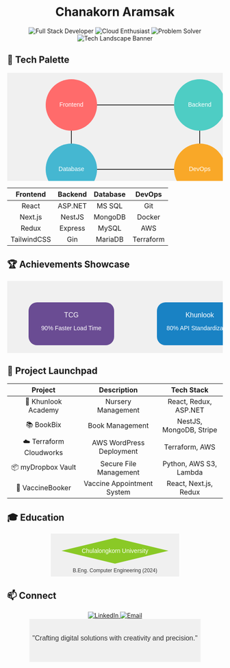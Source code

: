 <div align="center">

# Chanakorn Aramsak

<img src="https://img.shields.io/badge/-Full%20Stack%20Developer-3a0ca3?style=for-the-badge" alt="Full Stack Developer" />
<img src="https://img.shields.io/badge/-Cloud%20Enthusiast-4361ee?style=for-the-badge" alt="Cloud Enthusiast" />
<img src="https://img.shields.io/badge/-Problem%20Solver-4cc9f0?style=for-the-badge" alt="Problem Solver" />

</div>

<div align="center">

<img src="/api/placeholder/830/300" alt="Tech Landscape Banner" />

</div>

## 🎨 Tech Palette

<div align="center">

<svg width="600" height="300" xmlns="http://www.w3.org/2000/svg">
  <rect width="100%" height="100%" fill="#f0f0f0"/>
  
  <!-- Frontend -->
  <circle cx="150" cy="75" r="60" fill="#ff6b6b"/>
  <text x="150" y="75" font-family="Arial" font-size="14" fill="white" text-anchor="middle" dy=".3em">Frontend</text>
  
  <!-- Backend -->
  <circle cx="450" cy="75" r="60" fill="#4ecdc4"/>
  <text x="450" y="75" font-family="Arial" font-size="14" fill="white" text-anchor="middle" dy=".3em">Backend</text>
  
  <!-- Database -->
  <circle cx="150" cy="225" r="60" fill="#45b7d1"/>
  <text x="150" y="225" font-family="Arial" font-size="14" fill="white" text-anchor="middle" dy=".3em">Database</text>
  
  <!-- DevOps -->
  <circle cx="450" cy="225" r="60" fill="#f9a828"/>
  <text x="450" y="225" font-family="Arial" font-size="14" fill="white" text-anchor="middle" dy=".3em">DevOps</text>
  
  <!-- Connecting lines -->
  <line x1="210" y1="75" x2="390" y2="75" stroke="#333" stroke-width="2"/>
  <line x1="150" y1="135" x2="150" y2="165" stroke="#333" stroke-width="2"/>
  <line x1="450" y1="135" x2="450" y2="165" stroke="#333" stroke-width="2"/>
  <line x1="210" y1="225" x2="390" y2="225" stroke="#333" stroke-width="2"/>
</svg>

</div>

<div align="center">

| Frontend | Backend | Database | DevOps |
|:--------:|:-------:|:--------:|:------:|
| React    | ASP.NET | MS SQL   | Git    |
| Next.js  | NestJS  | MongoDB  | Docker |
| Redux    | Express | MySQL    | AWS    |
| TailwindCSS | Gin  | MariaDB  | Terraform |

</div>

## 🏆 Achievements Showcase

<div align="center">

<svg width="600" height="200" xmlns="http://www.w3.org/2000/svg">
  <rect width="100%" height="100%" fill="#f0f0f0"/>
  
  <!-- TCG Achievement -->
  <rect x="50" y="50" width="200" height="100" rx="20" fill="#6a4c93"/>
  <text x="150" y="85" font-family="Arial" font-size="16" fill="white" text-anchor="middle">TCG</text>
  <text x="150" y="115" font-family="Arial" font-size="14" fill="white" text-anchor="middle">90% Faster Load Time</text>
  
  <!-- Khunlook Achievement -->
  <rect x="350" y="50" width="200" height="100" rx="20" fill="#1982c4"/>
  <text x="450" y="85" font-family="Arial" font-size="16" fill="white" text-anchor="middle">Khunlook</text>
  <text x="450" y="115" font-family="Arial" font-size="14" fill="white" text-anchor="middle">80% API Standardization</text>
</svg>

</div>

## 🚀 Project Launchpad

<div align="center">

| Project | Description | Tech Stack |
|:-------:|:-----------:|:----------:|
| 🏫 Khunlook Academy | Nursery Management | React, Redux, ASP.NET |
| 📚 BookBix | Book Management | NestJS, MongoDB, Stripe |
| ☁️ Terraform Cloudworks | AWS WordPress Deployment | Terraform, AWS |
| 📦 myDropbox Vault | Secure File Management | Python, AWS S3, Lambda |
| 💉 VaccineBooker | Vaccine Appointment System | React, Next.js, Redux |

</div>

## 🎓 Education

<div align="center">

<svg width="300" height="100" xmlns="http://www.w3.org/2000/svg">
  <rect width="100%" height="100%" fill="#f0f0f0"/>
  <polygon points="150,10 275,40 150,70 25,40" fill="#8ac926"/>
  <text x="150" y="45" font-family="Arial" font-size="14" fill="white" text-anchor="middle">Chulalongkorn University</text>
  <text x="150" y="90" font-family="Arial" font-size="12" fill="#333" text-anchor="middle">B.Eng. Computer Engineering (2024)</text>
</svg>

</div>

## 📫 Connect

<div align="center">

<a href="https://www.linkedin.com/in/chanakorn-aramsak/">
  <img src="https://img.shields.io/badge/-LinkedIn-0A66C2?style=for-the-badge&logo=linkedin&logoColor=white" alt="LinkedIn" />
</a>
<a href="mailto:chanakorn.aramsak@gmail.com">
  <img src="https://img.shields.io/badge/-Email-D14836?style=for-the-badge&logo=gmail&logoColor=white" alt="Email" />
</a>

</div>

<div align="center">

<svg width="400" height="100" xmlns="http://www.w3.org/2000/svg">
  <rect width="100%" height="100%" fill="#f0f0f0"/>
  <text x="200" y="50" font-family="Arial" font-size="16" fill="#333" text-anchor="middle">"Crafting digital solutions with creativity and precision."</text>
</svg>

</div>
